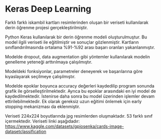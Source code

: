 # Keras Deep Learning
Farklı farklı iskambil kartları resimlerinden oluşan bir veriseti kullanılarak derin öğrenme projesi gerçekleştirilmiştir.

Python Keras kullanılarak bir derin öğrenme modeli oluşturulmuştur. Bu model ilgili veriseti ile eğitilmiştir ve sonuçlar gözlenmiştir. Kartların sınıflandırılmasında ortalama %91-%92 arası başarı oranları yakanlanmıştır.

Modelde dropout, data augmentation gibi yöntemler kullanılarak modelin genelleme yeteneği arttırılmaya çalışılmıştır.

Modeldeki fonksiyonlar, parametreler deneyerek ve başarılarına göre kıyaslayarak seçilmeye çalışılmıştır.

Modelde epoklar boyunca accuracy değerleri kaydedilip program sonunda grafik ile görselleştirilmektedir. Ayrıca bu epoklar arasındaki en iyi model de kaydedilmektedir. İstenirse daha sonra bu model üzerinden işlemler devam ettirilebilmektedir. Ek olarak gereksiz uzun eğitimi önlemek için early stopping mekanizması da eklenmiştir.

Veriseti 224x224 boyutlarında jpg resimlerden oluşmaktadır. 53 farklı sınıf içermektedir. Veriseti linki aşağıdadır:
https://www.kaggle.com/datasets/gpiosenka/cards-image-datasetclassification
